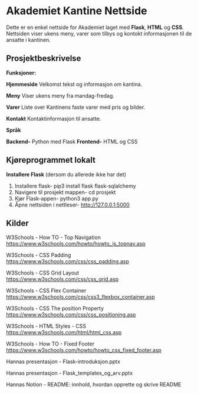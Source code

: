 # Akademiet Kantine Nettside
Dette er en enkel nettside for Akademiet laget med **Flask**, **HTML** og **CSS**. Nettsiden viser ukens meny, varer som tilbys og kontokt informasjonen til de ansatte i kantinen. 

## Prosjektbeskrivelse
**Funksjoner:**

**Hjemmeside** Velkomst tekst og informasjon om kantina.

**Meny** Viser ukens meny fra mandag-fredag.

**Varer** Liste over Kantinens faste varer med pris og bilder.

**Kontakt** Kontaktinformasjon til ansatte.

**Språk**

**Backend-** Python med Flask
**Frontend-** HTML og CSS

## Kjøreprogrammet lokalt
**Installere Flask** (dersom du allerede ikke har det)

1. Installere flask- pip3 install flask flask-sqlalchemy
2. Navigere til prosjekt mappen- cd prosjekt
3. Kjør Flask-appen- python3 app.py
4. Åpne nettsiden i nettleser- http://127.0.0.1:5000

## Kilder
W3Schools - How TO - Top Navigation https://www.w3schools.com/howto/howto_js_topnav.asp

W3Schools - CSS Padding https://www.w3schools.com/css/css_padding.asp

W3Schools - CSS Grid Layout https://www.w3schools.com/css/css_grid.asp

W3Schools - CSS Flex Container https://www.w3schools.com/css/css3_flexbox_container.asp

W3Schools - CSS The position Property https://www.w3schools.com/css/css_positioning.asp

W3Schools - HTML Styles - CSS https://www.w3schools.com/html/html_css.asp

W3Schools - How TO - Fixed Footer https://www.w3schools.com/howto/howto_css_fixed_footer.asp

Hannas presentasjon - Flask-introduksjon.pptx

Hannas presentasjon - Flask_templates_og_arv.pptx

Hannas Notion - README: innhold, hvordan opprette og skrive README
